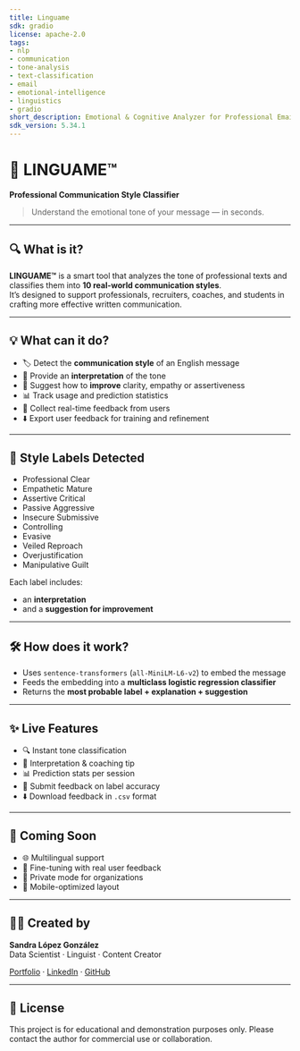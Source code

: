 ```yaml
---
title: Linguame
sdk: gradio
license: apache-2.0
tags:
- nlp
- communication
- tone-analysis
- text-classification
- email
- emotional-intelligence
- linguistics
- gradio
short_description: Emotional & Cognitive Analyzer for Professional Emails
sdk_version: 5.34.1
---
```


# 🧠 LINGUAME™  
**Professional Communication Style Classifier**

> Understand the emotional tone of your message — in seconds.

---

## 🔍 What is it?

**LINGUAME™** is a smart tool that analyzes the tone of professional texts and classifies them into **10 real-world communication styles**.  
It’s designed to support professionals, recruiters, coaches, and students in crafting more effective written communication.

---

## 💡 What can it do?

- 🏷️ Detect the **communication style** of an English message
- 🧠 Provide an **interpretation** of the tone
- 💬 Suggest how to **improve** clarity, empathy or assertiveness
- 📊 Track usage and prediction statistics
- 📝 Collect real-time feedback from users
- ⬇️ Export user feedback for training and refinement

---

## 🧠 Style Labels Detected

- Professional Clear  
- Empathetic Mature  
- Assertive Critical  
- Passive Aggressive  
- Insecure Submissive  
- Controlling  
- Evasive  
- Veiled Reproach  
- Overjustification  
- Manipulative Guilt  

Each label includes:
- an **interpretation**
- and a **suggestion for improvement**

---

## 🛠️ How does it work?

- Uses `sentence-transformers` (`all-MiniLM-L6-v2`) to embed the message  
- Feeds the embedding into a **multiclass logistic regression classifier**
- Returns the **most probable label + explanation + suggestion**

---

## ✨ Live Features

- 🔍 Instant tone classification
- 🧠 Interpretation & coaching tip
- 📊 Prediction stats per session
- 📝 Submit feedback on label accuracy
- ⬇️ Download feedback in `.csv` format

---

## 🚧 Coming Soon

- 🌐 Multilingual support
- 🔄 Fine-tuning with real user feedback
- 🧪 Private mode for organizations
- 📱 Mobile-optimized layout

---

## 👩‍💻 Created by

**Sandra López González**  
Data Scientist · Linguist · Content Creator 

[Portfolio](https://huggingface.co/sandylopg) · [LinkedIn](https://www.linkedin.com/in/sandralopezglez89/) · [GitHub](https://github.com/Sanloglez)

---

## 💬 License

This project is for educational and demonstration purposes only. Please contact the author for commercial use or collaboration.

